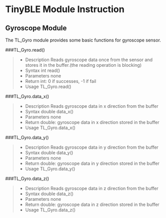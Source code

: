 ﻿# TinyBLE Module Instruction
Gyroscope Module
---
The TL_Gyro module provides some basic functions for gyroscope sensor.

###TL_Gyro.read()
> * Description
Reads gyroscope data once from the sensor and stores it in the buffer.(the reading operation is blocking)
> * Syntax
int read()
> * Parameters
none
> * Return
int: 0 if successes, -1 if fail
> * Usage
TL_Gyro.read()

###TL_Gyro.data_x()

> * Description
Reads gyroscope data in x direction from the buffer
> * Syntax
double data_x()
> * Parameters
none
> * Return
double: gyroscope data in x direction stored in the buffer
> * Usage
TL_Gyro.data_x()

###TL_Gyro.data_y()

> * Description
Reads gyroscope data in y direction from the buffer
> * Syntax
double data_y()
> * Parameters
none
> * Return
double: gyroscope data in y direction stored in the buffer
> * Usage
TL_Gyro.data_y()

###TL_Gyro.data_z()

> * Description
Reads gyroscope data in z direction from the buffer
> * Syntax
double data_z()
> * Parameters
none
> * Return
double: gyroscope data in z direction stored in the buffer
> * Usage
TL_Gyro.data_z()


